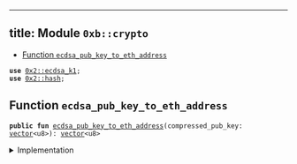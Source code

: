 
---
title: Module `0xb::crypto`
---



-  [Function `ecdsa_pub_key_to_eth_address`](#0xb_crypto_ecdsa_pub_key_to_eth_address)


<pre><code><b>use</b> <a href="../sui-framework/ecdsa_k1.md#0x2_ecdsa_k1">0x2::ecdsa_k1</a>;
<b>use</b> <a href="../sui-framework/hash.md#0x2_hash">0x2::hash</a>;
</code></pre>



<a name="0xb_crypto_ecdsa_pub_key_to_eth_address"></a>

## Function `ecdsa_pub_key_to_eth_address`



<pre><code><b>public</b> <b>fun</b> <a href="crypto.md#0xb_crypto_ecdsa_pub_key_to_eth_address">ecdsa_pub_key_to_eth_address</a>(compressed_pub_key: <a href="../move-stdlib/vector.md#0x1_vector">vector</a>&lt;u8&gt;): <a href="../move-stdlib/vector.md#0x1_vector">vector</a>&lt;u8&gt;
</code></pre>



<details>
<summary>Implementation</summary>


<pre><code><b>public</b> <b>fun</b> <a href="crypto.md#0xb_crypto_ecdsa_pub_key_to_eth_address">ecdsa_pub_key_to_eth_address</a>(compressed_pub_key: <a href="../move-stdlib/vector.md#0x1_vector">vector</a>&lt;u8&gt;): <a href="../move-stdlib/vector.md#0x1_vector">vector</a>&lt;u8&gt; {
    // Decompress pub key
    <b>let</b> decompressed = <a href="../sui-framework/ecdsa_k1.md#0x2_ecdsa_k1_decompress_pubkey">ecdsa_k1::decompress_pubkey</a>(&compressed_pub_key);

    // Skip the first byte
    <b>let</b> (<b>mut</b> i, <b>mut</b> decompressed_64) = (1, <a href="../move-stdlib/vector.md#0x1_vector">vector</a>[]);
    <b>while</b> (i &lt; 65) {
        decompressed_64.push_back(decompressed[i]);
        i = i + 1;
    };

    // Hash
    <b>let</b> <a href="../sui-framework/hash.md#0x2_hash">hash</a> = keccak256(&decompressed_64);

    // Take last 20 bytes
    <b>let</b> <b>mut</b> <b>address</b> = <a href="../move-stdlib/vector.md#0x1_vector">vector</a>[];
    <b>let</b> <b>mut</b> i = 12;
    <b>while</b> (i &lt; 32) {
        <b>address</b>.push_back(<a href="../sui-framework/hash.md#0x2_hash">hash</a>[i]);
        i = i + 1;
    };
    <b>address</b>
}
</code></pre>



</details>
